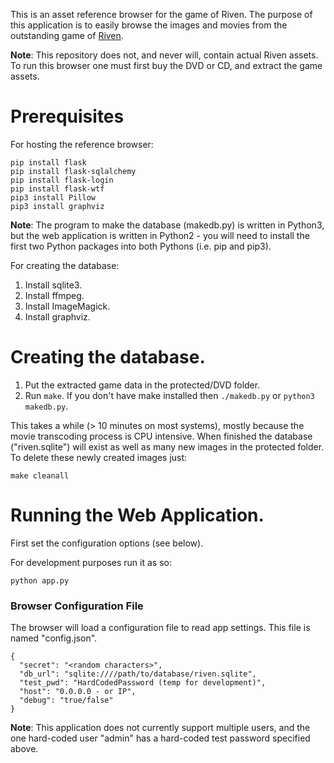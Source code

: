 This is an asset reference browser for the game of Riven. The purpose
of this application is to easily browse the images and movies from the
outstanding game of [Riven](http://cyan.com/games/riven/).

**Note**: This repository does not, and never will, contain actual Riven
assets. To run this browser one must first buy the DVD or CD, and
extract the game assets.

# Prerequisites

For hosting the reference browser:

    pip install flask
    pip install flask-sqlalchemy
    pip install flask-login
    pip install flask-wtf
    pip3 install Pillow
    pip3 install graphviz

**Note**: The program to make the database (makedb.py) is written in Python3, but the
web application is written in Python2 - you will need to install the first two Python
packages into both Pythons (i.e. pip and pip3).

For creating the database:

1. Install sqlite3.
1. Install ffmpeg.
1. Install ImageMagick.
1. Install graphviz.

# Creating the database.

1. Put the extracted game data in the protected/DVD folder.
2. Run `make`. If you don't have make installed then `./makedb.py`
   or `python3 makedb.py`.

This takes a while (> 10 minutes on most systems), mostly because
the movie transcoding process is CPU intensive. When finished the
database ("riven.sqlite") will exist as well as many new images
in the protected folder. To delete these newly created images just:

    make cleanall

# Running the Web Application.

First set the configuration options (see below).

For development purposes run it as so:

    python app.py

### Browser Configuration File

The browser will load a configuration file to read app settings.
This file is named "config.json".

    {
      "secret": "<random characters>",
      "db_url": "sqlite:////path/to/database/riven.sqlite",
      "test_pwd": "HardCodedPassword (temp for development)",
      "host": "0.0.0.0 - or IP",
      "debug": "true/false"
    }

**Note**: This application does not currently support multiple users, and
the one hard-coded user "admin" has a hard-coded test password specified above.
